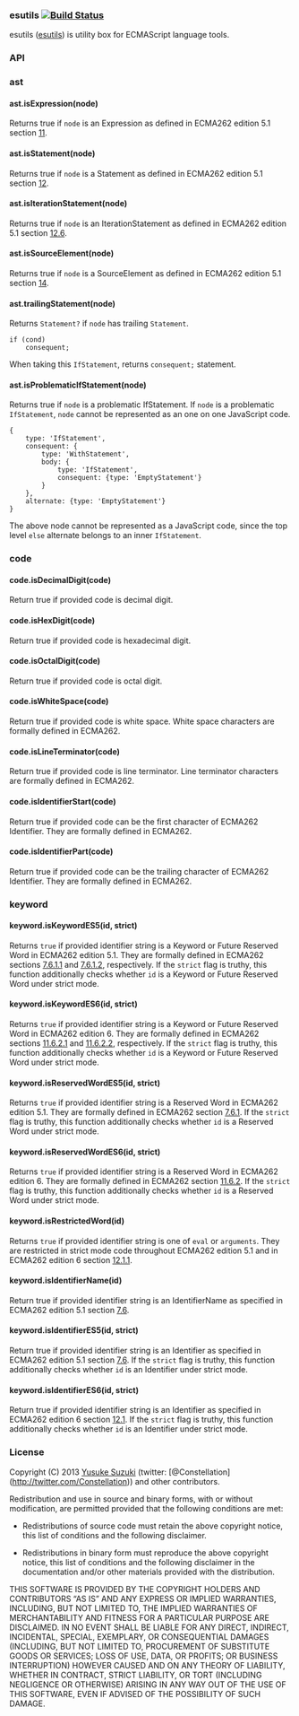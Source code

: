 ### esutils [![Build Status](https://secure.travis-ci.org/estools/esutils.svg)](http://travis-ci.org/estools/esutils)

esutils ([esutils](http://github.com/estools/esutils)) is utility box for ECMAScript language tools.

### API

### ast

#### ast.isExpression(node)

Returns true if `node` is an Expression as defined in ECMA262 edition 5.1 section [11](https://es5.github.io/#x11).

#### ast.isStatement(node)

Returns true if `node` is a Statement as defined in ECMA262 edition 5.1 section [12](https://es5.github.io/#x12).

#### ast.isIterationStatement(node)

Returns true if `node` is an IterationStatement as defined in ECMA262 edition 5.1 section [12.6](https://es5.github.io/#x12.6).

#### ast.isSourceElement(node)

Returns true if `node` is a SourceElement as defined in ECMA262 edition 5.1 section [14](https://es5.github.io/#x14).

#### ast.trailingStatement(node)

Returns `Statement?` if `node` has trailing `Statement`.

    if (cond)
        consequent;

When taking this `IfStatement`, returns `consequent;` statement.

#### ast.isProblematicIfStatement(node)

Returns true if `node` is a problematic IfStatement. If `node` is a problematic `IfStatement`, `node` cannot be represented as an one on one JavaScript code.

    {
        type: 'IfStatement',
        consequent: {
            type: 'WithStatement',
            body: {
                type: 'IfStatement',
                consequent: {type: 'EmptyStatement'}
            }
        },
        alternate: {type: 'EmptyStatement'}
    }

The above node cannot be represented as a JavaScript code, since the top level `else` alternate belongs to an inner `IfStatement`.

### code

#### code.isDecimalDigit(code)

Return true if provided code is decimal digit.

#### code.isHexDigit(code)

Return true if provided code is hexadecimal digit.

#### code.isOctalDigit(code)

Return true if provided code is octal digit.

#### code.isWhiteSpace(code)

Return true if provided code is white space. White space characters are formally defined in ECMA262.

#### code.isLineTerminator(code)

Return true if provided code is line terminator. Line terminator characters are formally defined in ECMA262.

#### code.isIdentifierStart(code)

Return true if provided code can be the first character of ECMA262 Identifier. They are formally defined in ECMA262.

#### code.isIdentifierPart(code)

Return true if provided code can be the trailing character of ECMA262 Identifier. They are formally defined in ECMA262.

### keyword

#### keyword.isKeywordES5(id, strict)

Returns `true` if provided identifier string is a Keyword or Future Reserved Word in ECMA262 edition 5.1. They are formally defined in ECMA262 sections [7.6.1.1](http://es5.github.io/#x7.6.1.1) and [7.6.1.2](http://es5.github.io/#x7.6.1.2), respectively. If the `strict` flag is truthy, this function additionally checks whether `id` is a Keyword or Future Reserved Word under strict mode.

#### keyword.isKeywordES6(id, strict)

Returns `true` if provided identifier string is a Keyword or Future Reserved Word in ECMA262 edition 6. They are formally defined in ECMA262 sections [11.6.2.1](https://people.mozilla.org/~jorendorff/es6-draft.html#sec-keywords) and [11.6.2.2](https://people.mozilla.org/~jorendorff/es6-draft.html#sec-future-reserved-words), respectively. If the `strict` flag is truthy, this function additionally checks whether `id` is a Keyword or Future Reserved Word under strict mode.

#### keyword.isReservedWordES5(id, strict)

Returns `true` if provided identifier string is a Reserved Word in ECMA262 edition 5.1. They are formally defined in ECMA262 section [7.6.1](http://es5.github.io/#x7.6.1). If the `strict` flag is truthy, this function additionally checks whether `id` is a Reserved Word under strict mode.

#### keyword.isReservedWordES6(id, strict)

Returns `true` if provided identifier string is a Reserved Word in ECMA262 edition 6. They are formally defined in ECMA262 section [11.6.2](https://people.mozilla.org/~jorendorff/es6-draft.html#sec-reserved-words). If the `strict` flag is truthy, this function additionally checks whether `id` is a Reserved Word under strict mode.

#### keyword.isRestrictedWord(id)

Returns `true` if provided identifier string is one of `eval` or `arguments`. They are restricted in strict mode code throughout ECMA262 edition 5.1 and in ECMA262 edition 6 section [12.1.1](https://people.mozilla.org/~jorendorff/es6-draft.html#sec-identifiers-static-semantics-early-errors).

#### keyword.isIdentifierName(id)

Return true if provided identifier string is an IdentifierName as specified in ECMA262 edition 5.1 section [7.6](https://es5.github.io/#x7.6).

#### keyword.isIdentifierES5(id, strict)

Return true if provided identifier string is an Identifier as specified in ECMA262 edition 5.1 section [7.6](https://es5.github.io/#x7.6). If the `strict` flag is truthy, this function additionally checks whether `id` is an Identifier under strict mode.

#### keyword.isIdentifierES6(id, strict)

Return true if provided identifier string is an Identifier as specified in ECMA262 edition 6 section [12.1](https://people.mozilla.org/~jorendorff/es6-draft.html#sec-identifiers). If the `strict` flag is truthy, this function additionally checks whether `id` is an Identifier under strict mode.

### License

Copyright (C) 2013 [Yusuke Suzuki](http://github.com/Constellation) (twitter: <span class="citation" data-cites="Constellation">\[@Constellation\]</span>(http://twitter.com/Constellation)) and other contributors.

Redistribution and use in source and binary forms, with or without modification, are permitted provided that the following conditions are met:

-   Redistributions of source code must retain the above copyright notice, this list of conditions and the following disclaimer.

-   Redistributions in binary form must reproduce the above copyright notice, this list of conditions and the following disclaimer in the documentation and/or other materials provided with the distribution.

THIS SOFTWARE IS PROVIDED BY THE COPYRIGHT HOLDERS AND CONTRIBUTORS “AS IS” AND ANY EXPRESS OR IMPLIED WARRANTIES, INCLUDING, BUT NOT LIMITED TO, THE IMPLIED WARRANTIES OF MERCHANTABILITY AND FITNESS FOR A PARTICULAR PURPOSE ARE DISCLAIMED. IN NO EVENT SHALL BE LIABLE FOR ANY DIRECT, INDIRECT, INCIDENTAL, SPECIAL, EXEMPLARY, OR CONSEQUENTIAL DAMAGES (INCLUDING, BUT NOT LIMITED TO, PROCUREMENT OF SUBSTITUTE GOODS OR SERVICES; LOSS OF USE, DATA, OR PROFITS; OR BUSINESS INTERRUPTION) HOWEVER CAUSED AND ON ANY THEORY OF LIABILITY, WHETHER IN CONTRACT, STRICT LIABILITY, OR TORT (INCLUDING NEGLIGENCE OR OTHERWISE) ARISING IN ANY WAY OUT OF THE USE OF THIS SOFTWARE, EVEN IF ADVISED OF THE POSSIBILITY OF SUCH DAMAGE.

